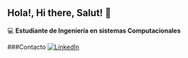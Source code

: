 ## Hola!, Hi there, Salut! 👋

💻 **Estudiante de Ingeniería en sistemas Computacionales**

###Contacto
[![LinkedIn](https://img.shields.io/badge/LinkedIn-Rodrigo%20Rios%20Contreras-blue?logo=linkedin)](https://www.linkedin.com/in/rodrigo-rios-contreras-149473210/)

